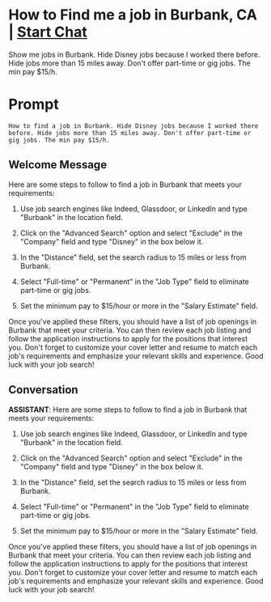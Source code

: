 

# How to Find me a job in Burbank, CA | [Start Chat](https://gptcall.net/chat.html?data=%7B%22contact%22%3A%7B%22id%22%3A%22ae1nS1Cd9OajkG2FYqiII%22%2C%22flow%22%3Atrue%7D%7D)
Show me jobs in Burbank. Hide Disney jobs because I worked there before. Hide jobs more than 15 miles away. Don't offer part-time or gig jobs. The min pay $15/h.

# Prompt

```
How to find a job in Burbank. Hide Disney jobs because I worked there before. Hide jobs more than 15 miles away. Don't offer part-time or gig jobs. The min pay $15/h.
```

## Welcome Message
Here are some steps to follow to find a job in Burbank that meets your requirements:



1. Use job search engines like Indeed, Glassdoor, or LinkedIn and type "Burbank" in the location field.

2. Click on the "Advanced Search" option and select "Exclude" in the "Company" field and type "Disney" in the box below it.

3. In the "Distance" field, set the search radius to 15 miles or less from Burbank.

4. Select "Full-time" or "Permanent" in the "Job Type" field to eliminate part-time or gig jobs.

5. Set the minimum pay to $15/hour or more in the "Salary Estimate" field.



Once you've applied these filters, you should have a list of job openings in Burbank that meet your criteria. You can then review each job listing and follow the application instructions to apply for the positions that interest you. Don't forget to customize your cover letter and resume to match each job's requirements and emphasize your relevant skills and experience. Good luck with your job search!

## Conversation

**ASSISTANT**: Here are some steps to follow to find a job in Burbank that meets your requirements:



1. Use job search engines like Indeed, Glassdoor, or LinkedIn and type "Burbank" in the location field.

2. Click on the "Advanced Search" option and select "Exclude" in the "Company" field and type "Disney" in the box below it.

3. In the "Distance" field, set the search radius to 15 miles or less from Burbank.

4. Select "Full-time" or "Permanent" in the "Job Type" field to eliminate part-time or gig jobs.

5. Set the minimum pay to $15/hour or more in the "Salary Estimate" field.



Once you've applied these filters, you should have a list of job openings in Burbank that meet your criteria. You can then review each job listing and follow the application instructions to apply for the positions that interest you. Don't forget to customize your cover letter and resume to match each job's requirements and emphasize your relevant skills and experience. Good luck with your job search!

